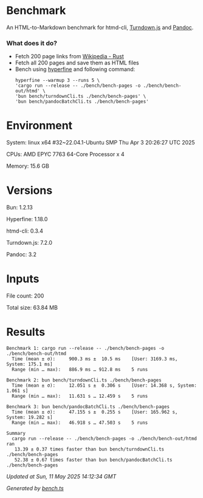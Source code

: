 # Benchmark

An HTML-to-Markdown benchmark for htmd-cli, [Turndown.js](https://github.com/mixmark-io/turndown) and [Pandoc](https://github.com/jgm/pandoc).

### What does it do?

- Fetch 200 page links from [Wikipedia - Rust](<https://en.wikipedia.org/wiki/Rust_(programming_language)>)
- Fetch all 200 pages and save them as HTML files
- Bench using [hyperfine](https://github.com/sharkdp/hyperfine) and following command:
  ```
  hyperfine --warmup 3 --runs 5 \
  'cargo run --release -- ./bench/bench-pages -o ./bench/bench-out/htmd' \
  'bun bench/turndownCli.ts ./bench/bench-pages' \
  'bun bench/pandocBatchCli.ts ./bench/bench-pages'
  ```

# Environment

System: linux x64 #32~22.04.1-Ubuntu SMP Thu Apr  3 20:26:27 UTC 2025

CPUs: AMD EPYC 7763 64-Core Processor x 4

Memory: 15.6 GB

# Versions

Bun: 1.2.13

Hyperfine: 1.18.0

htmd-cli: 0.3.4

Turndown.js: 7.2.0

Pandoc: 3.2

# Inputs

File count: 200

Total size: 63.84 MB

# Results

```
Benchmark 1: cargo run --release -- ./bench/bench-pages -o ./bench/bench-out/htmd
  Time (mean ± σ):     900.3 ms ±  10.5 ms    [User: 3169.3 ms, System: 175.1 ms]
  Range (min … max):   886.9 ms … 912.8 ms    5 runs
 
Benchmark 2: bun bench/turndownCli.ts ./bench/bench-pages
  Time (mean ± σ):     12.051 s ±  0.306 s    [User: 14.368 s, System: 1.061 s]
  Range (min … max):   11.631 s … 12.459 s    5 runs
 
Benchmark 3: bun bench/pandocBatchCli.ts ./bench/bench-pages
  Time (mean ± σ):     47.155 s ±  0.255 s    [User: 165.962 s, System: 19.282 s]
  Range (min … max):   46.918 s … 47.503 s    5 runs
 
Summary
  cargo run --release -- ./bench/bench-pages -o ./bench/bench-out/htmd ran
   13.39 ± 0.37 times faster than bun bench/turndownCli.ts ./bench/bench-pages
   52.38 ± 0.67 times faster than bun bench/pandocBatchCli.ts ./bench/bench-pages

```

*Updated at Sun, 11 May 2025 14:12:34 GMT*

*Generated by [bench.ts](bench.ts)*
